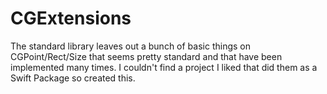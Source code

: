 # CGExtensions

The standard library leaves out a bunch of basic things on CGPoint/Rect/Size that seems pretty standard and that have been implemented many times. I couldn't find a project I liked that did them as a Swift Package so created this.
